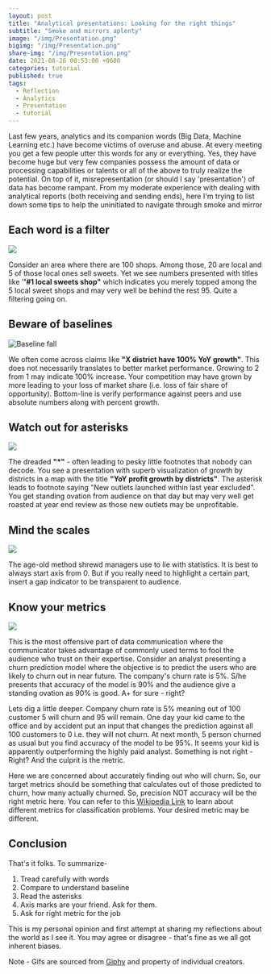 ```yaml
---
layout: post  
title: "Analytical presentations: Looking for the right things"
subtitle: "Smoke and mirrors aplenty"
image: "/img/Presentation.png"
bigimg: "/img/Presentation.png"
share-img: "/img/Presentation.png"
date: 2021-08-26 00:53:00 +0600
categories: tutorial
published: true
tags:
  - Reflection
  - Analytics
  - Presentation
  - tutorial
---
```



Last few years, analytics and its companion words (Big Data, Machine Learning etc.) have become victims of overuse and abuse. At every meeting you get a few people utter this words for any or everything. Yes, they have become huge but very few companies possess the amount of data or processing capabilities or talents or all of the above to truly realize the potential. On top of it, misrepresentation (or should I say 'presentation') of data has become rampant. From my moderate experience with dealing with analytical reports (both receiving and sending ends), here I'm trying to list down some tips to help the uninitiated to navigate through smoke and mirror

## Each word is a filter

![](https://media.giphy.com/media/celuaOLksXkeVSF2H2/giphy.gif)

Consider an area where there are 100 shops. Among those, 20 are local and 5 of those local ones sell sweets. Yet we see numbers presented with titles like '**'#1 local sweets shop"** which indicates you merely topped among the 5 local sweet shops and may very well be behind the rest 95. Quite a filtering going on.  

## Beware of baselines

![Baseline fall](https://media.giphy.com/media/3o6Zt7YExBfE89p6Yo/giphy.gif)

We often come across claims like **"X district have 100% YoY growth"**.  This does not necessarily translates to better market performance. Growing to 2 from 1 may indicate 100% increase. Your competition may have grown by more leading to your loss of market share (i.e. loss of fair share of opportunity). Bottom-line is verify performance against peers and use absolute numbers along with percent growth.

##  Watch out for asterisks

![](https://media.giphy.com/media/McgWV3RzDQZZNdFWRA/giphy.gif)

The dreaded **"*"** - often leading to pesky little footnotes that nobody can decode. You see a presentation with superb visualization of growth by districts in a map with the title **"YoY profit growth by districts"**. The asterisk leads to footnote saying "New outlets launched within last year excluded". You get standing ovation from audience on that day but may very well get roasted at year end review as those new outlets may be unprofitable.

## Mind the scales

![](https://media.giphy.com/media/ww9Z3l8wl4szKyRIro/giphy.gif)

The age-old method shrewd managers use to lie with statistics.  It is best to always start axis from 0. But if you really need to highlight a certain part, insert a gap indicator to be transparent to audience.

## Know your metrics

![](https://media.giphy.com/media/EDFsgd92Oosnu/giphy.gif)

This is the most offensive part of data communication where the  communicator takes advantage of commonly used terms to fool the audience who trust on their expertise. Consider an analyst presenting a churn prediction model where the objective is to predict the users who are likely to churn out in near future. The company's churn rate is 5%. S/he presents that accuracy of the model is 90% and the audience give a standing ovation as 90% is good. A+ for sure - right?  

Lets dig a little deeper. Company churn rate is 5% meaning out of 100 customer 5 will churn and 95 will remain. One day your kid came to the office and by accident put an input that changes the prediction against all 100 customers to 0 i.e. they will not churn. At next month, 5 person churned as usual but you find accuracy of the model to be 95%. It seems your kid is apparently outperforming the highly paid analyst. Something is not right - Right? And the culprit is the metric. 

Here we are concerned about accurately finding out who will churn. So, our target metrics should be something that calculates out of those predicted to churn, how many actually churned. So, precision NOT accuracy will be the right metric here. You can refer to this [Wikipedia Link](https://en.wikipedia.org/wiki/Template:Diagnostic_testing_diagram) to learn about different metrics for classification problems. Your desired metric may be different.

## Conclusion

That's it folks. To summarize- 

1. Tread carefully with words
2. Compare to understand baseline
3. Read the asterisks
4. Axis marks are your friend. Ask for them.
5. Ask for right metric for the job

This is my personal opinion and first attempt at sharing my reflections about the world as I see it. 
You may agree or disagree - that's fine as we all got inherent biases. 

Note - Gifs are sourced from [Giphy](https://giphy.com) and property of individual creators.



